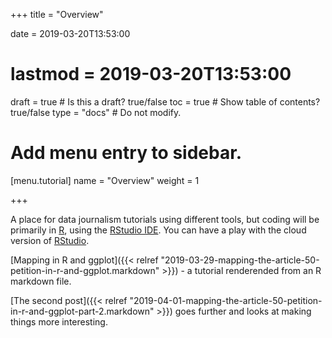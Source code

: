 +++
title = "Overview"

date = 2019-03-20T13:53:00
# lastmod = 2019-03-20T13:53:00

draft = true  # Is this a draft? true/false
toc = true  # Show table of contents? true/false
type = "docs"  # Do not modify.

# Add menu entry to sidebar.
[menu.tutorial]
  name = "Overview"
  weight = 1



+++

A place for data journalism tutorials using different tools, but coding will be primarily in [R](https://www.r-project.org/), using the [RStudio IDE](https://www.rstudio.com/products/rstudio/download/). You can have a play with the cloud version of [RStudio](https://www.rstudio.cloud).

[Mapping in R and ggplot]({{< relref "2019-03-29-mapping-the-article-50-petition-in-r-and-ggplot.markdown" >}}) - a tutorial renderended from an R markdown file. 

[The second post]({{< relref "2019-04-01-mapping-the-article-50-petition-in-r-and-ggplot-part-2.markdown" >}}) goes further and looks at making things more interesting.

